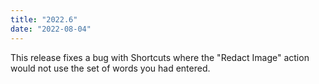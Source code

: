 ```yaml
---
title: "2022.6"
date: "2022-08-04"
---
```


This release fixes a bug with Shortcuts where the "Redact Image" action would not use the set of words you had entered.
